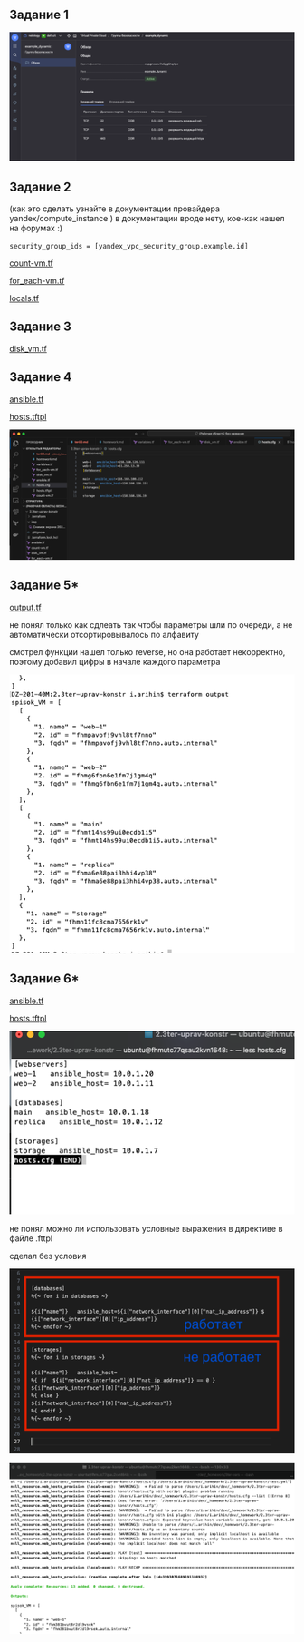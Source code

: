 ## Задание 1
![!\[Alt text\](<img/!\[Alt text\](<img/Снимок экрана 2023-10-03 в 11.52.26.png>)>)](<img/Снимок экрана 2023-10-03 в 11.52.26.png>)
## Задание 2
(как это сделать узнайте в документации провайдера yandex/compute_instance ) в документации вроде нету, кое-как нашел на форумах :)

``security_group_ids = [yandex_vpc_security_group.example.id]``

[count-vm.tf](count-vm.tf) 

[for_each-vm.tf](for_each-vm.tf) 

[locals.tf](locals.tf) 
## Задание 3
[disk_vm.tf](disk_vm.tf)
## Задание 4
[ansible.tf](ansible.tf) 

[hosts.tftpl](hosts.tftpl) 

![!\[Alt text\](<img/!\[Alt text\](<img/Снимок экрана 2023-10-04 в 16.04.28.png>)>)](<img/Снимок экрана 2023-10-04 в 16.04.28.png>)
## Задание 5*
[output.tf](output.tf) 

не понял только как сдлеать так чтобы параметры шли по очереди, а не автоматически отсортировывалось по алфавиту

смотрел функции нашел только reverse, но она работает некорректно, поэтому добавил цифры в начале каждого параметра

![!\[Alt text\](<img/!\[Alt text\](<img/Снимок экрана 2023-10-05 в 17.12.04.png>)>)](<img/Снимок экрана 2023-10-05 в 17.12.04.png>)
## Задание 6*
[ansible.tf](ansible.tf) 

[hosts.tftpl](ansible.tftpl) 

![!\[Alt text\](<img/!\[Alt text\](<img/Снимок экрана 2023-10-05 в 17.38.47.png>)>)](<img/Снимок экрана 2023-10-05 в 17.38.47.png>)

не понял можно ли использовать условные выражения в директиве в файле .fttpl

сделал без условия

![!\[Alt text\](<img/!\[Alt text\](<img/можно ли использовать if .png>)>)](<img/можно ли использовать if.png>)

![!\[Alt text\](<img/!\[Alt text\](<img/Снимок экрана 2023-10-05 в 17.40.38.png>)>)](<img/Снимок экрана 2023-10-05 в 17.40.38.png>)

